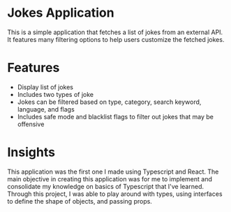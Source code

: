 # Jokes Application

This is a simple application that fetches a list of jokes from an external API. It features many filtering options to help users customize the fetched jokes.

# Features

- Display list of jokes
- Includes two types of joke
- Jokes can be filtered based on type, category, search keyword, language, and flags
- Includes safe mode and blacklist flags to filter out jokes that may be offensive

# Insights

This application was the first one I made using Typescript and React. The main objective in creating this application was for me to implement and consolidate my knowledge on basics of Typescript that I've learned. Through this project, I was able to play around with types, using interfaces to define the shape of objects, and passing props.
